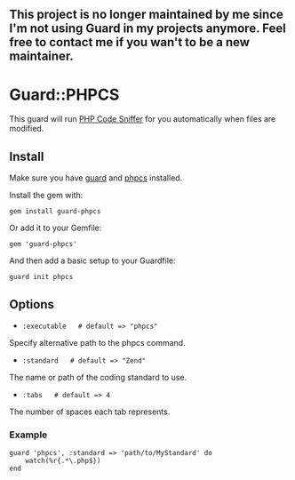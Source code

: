 ## This project is no longer maintained by me since I'm not using Guard in my projects anymore. Feel free to contact me if you wan't to be a new maintainer.

# Guard::PHPCS

This guard will run [PHP Code Sniffer](http://pear.php.net/package/PHP_CodeSniffer) for you automatically when files are modified.

## Install

Make sure you have [guard](http://github.com/guard/guard) and [phpcs](http://pear.php.net/package/PHP_CodeSniffer) installed.

Install the gem with:

    gem install guard-phpcs

Or add it to your Gemfile:

    gem 'guard-phpcs'

And then add a basic setup to your Guardfile:

    guard init phpcs

## Options

* `:executable   # default => "phpcs"`

Specify alternative path to the phpcs command.

* `:standard   # default => "Zend"`

The name or path of the coding standard to use.

* `:tabs   # default => 4`

The number of spaces each tab represents.

### Example

	guard 'phpcs', :standard => 'path/to/MyStandard' do
		watch(%r{.*\.php$})
	end